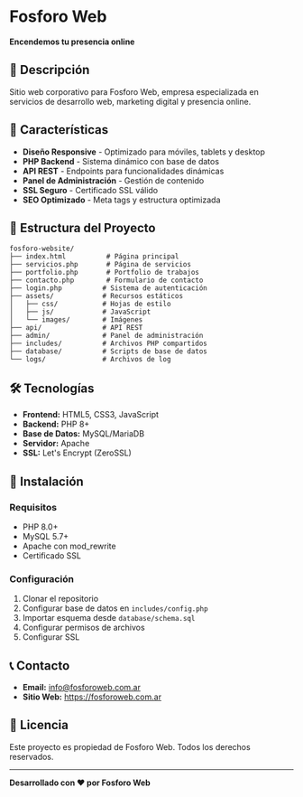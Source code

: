 # Fosforo Web

**Encendemos tu presencia online**

## 🌟 Descripción

Sitio web corporativo para Fosforo Web, empresa especializada en servicios de desarrollo web, marketing digital y presencia online.

## 🚀 Características

- **Diseño Responsive** - Optimizado para móviles, tablets y desktop
- **PHP Backend** - Sistema dinámico con base de datos
- **API REST** - Endpoints para funcionalidades dinámicas
- **Panel de Administración** - Gestión de contenido
- **SSL Seguro** - Certificado SSL válido
- **SEO Optimizado** - Meta tags y estructura optimizada

## 📁 Estructura del Proyecto

```
fosforo-website/
├── index.html          # Página principal
├── servicios.php       # Página de servicios
├── portfolio.php       # Portfolio de trabajos
├── contacto.php        # Formulario de contacto
├── login.php          # Sistema de autenticación
├── assets/            # Recursos estáticos
│   ├── css/           # Hojas de estilo
│   ├── js/            # JavaScript
│   └── images/        # Imágenes
├── api/               # API REST
├── admin/             # Panel de administración
├── includes/          # Archivos PHP compartidos
├── database/          # Scripts de base de datos
└── logs/              # Archivos de log
```

## 🛠️ Tecnologías

- **Frontend:** HTML5, CSS3, JavaScript
- **Backend:** PHP 8+
- **Base de Datos:** MySQL/MariaDB
- **Servidor:** Apache
- **SSL:** Let's Encrypt (ZeroSSL)

## 🔧 Instalación

### Requisitos
- PHP 8.0+
- MySQL 5.7+
- Apache con mod_rewrite
- Certificado SSL

### Configuración
1. Clonar el repositorio
2. Configurar base de datos en `includes/config.php`
3. Importar esquema desde `database/schema.sql`
4. Configurar permisos de archivos
5. Configurar SSL

## 📞 Contacto

- **Email:** info@fosforoweb.com.ar
- **Sitio Web:** https://fosforoweb.com.ar

## 📄 Licencia

Este proyecto es propiedad de Fosforo Web. Todos los derechos reservados.

---

**Desarrollado con ❤️ por Fosforo Web**
